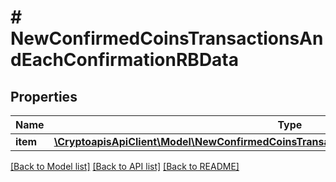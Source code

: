 # # NewConfirmedCoinsTransactionsAndEachConfirmationRBData

## Properties

Name | Type | Description | Notes
------------ | ------------- | ------------- | -------------
**item** | [**\CryptoapisApiClient\Model\NewConfirmedCoinsTransactionsAndEachConfirmationRBDataItem**](NewConfirmedCoinsTransactionsAndEachConfirmationRBDataItem.md) |  |

[[Back to Model list]](../../README.md#models) [[Back to API list]](../../README.md#endpoints) [[Back to README]](../../README.md)
